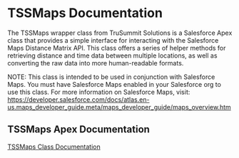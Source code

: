 # TSSMaps Documentation

The TSSMaps wrapper class from TruSummit Solutions is a Salesforce Apex class that provides a simple interface for interacting with the Salesforce Maps Distance Matrix API. This class offers a series of helper methods for retrieving distance and time data between multiple locations, as well as converting the raw data into more human-readable formats.

NOTE: This class is intended to be used in conjunction with Salesforce Maps. You must have Salesforce Maps enabled in your Salesforce org to use this class. For more information on Salesforce Maps, visit:
https://developer.salesforce.com/docs/atlas.en-us.maps_developer_guide.meta/maps_developer_guide/maps_overview.htm

## TSSMaps Apex Documentation

[TSSMaps Class Documentation](./#/TSSMaps)